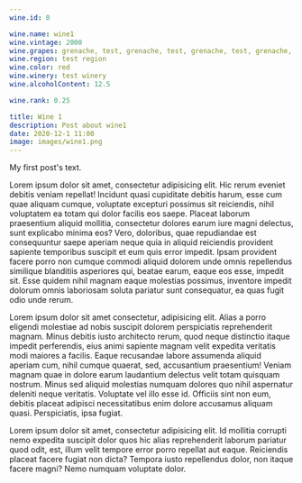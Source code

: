 ```yaml
---
wine.id: 0

wine.name: wine1
wine.vintage: 2000
wine.grapes: grenache, test, grenache, test, grenache, test, grenache, test
wine.region: test region
wine.color: red
wine.winery: test winery
wine.alcoholContent: 12.5

wine.rank: 0.25

title: Wine 1
description: Post about wine1
date: 2020-12-1 11:00
image: images/wine1.png
---
```


My first post's text.

Lorem ipsum dolor sit amet, consectetur adipisicing elit. Hic rerum eveniet debitis veniam repellat! Incidunt quasi cupiditate debitis harum, esse cum quae aliquam cumque, voluptate excepturi possimus sit reiciendis, nihil voluptatem ea totam qui dolor facilis eos saepe. Placeat laborum praesentium aliquid mollitia, consectetur dolores earum iure magni delectus, sunt explicabo minima eos? Vero, doloribus, quae repudiandae est consequuntur saepe aperiam neque quia in aliquid reiciendis provident sapiente temporibus suscipit et eum quis error impedit. Ipsam provident facere porro non cumque commodi aliquid dolorem unde omnis repellendus similique blanditiis asperiores qui, beatae earum, eaque eos esse, impedit sit. Esse quidem nihil magnam eaque molestias possimus, inventore impedit dolorum omnis laboriosam soluta pariatur sunt consequatur, ea quas fugit odio unde rerum.

Lorem ipsum dolor sit amet consectetur, adipisicing elit. Alias a porro eligendi molestiae ad nobis suscipit dolorem perspiciatis reprehenderit magnam. Minus debitis iusto architecto rerum, quod neque distinctio itaque impedit perferendis, eius animi sapiente magnam velit expedita veritatis modi maiores a facilis. Eaque recusandae labore assumenda aliquid aperiam cum, nihil cumque quaerat, sed, accusantium praesentium! Veniam magnam quae in dolore earum laudantium delectus velit totam quisquam nostrum. Minus sed aliquid molestias numquam dolores quo nihil aspernatur deleniti neque veritatis. Voluptate vel illo esse id. Officiis sint non eum, debitis placeat adipisci necessitatibus enim dolore accusamus aliquam quasi. Perspiciatis, ipsa fugiat.

Lorem ipsum dolor sit amet, consectetur adipisicing elit. Id mollitia corrupti nemo expedita suscipit dolor quos hic alias reprehenderit laborum pariatur quod odit, est, illum velit tempore error porro repellat aut eaque. Reiciendis placeat facere fugiat non dicta? Tempora iusto repellendus dolor, non itaque facere magni? Nemo numquam voluptate dolor.
